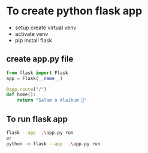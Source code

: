 # To create python flask app

- setup create virtual venv
- activate venv
- pip install flask

## create app.py file

```python
from flask import Flask
app = Flask(__name__)

@app.route("/")
def home():
    return "Salam o Alaikum 🫡"

```

## To run flask app

```bash
flask --app  .\app.py run
or
python -m flask --app  .\app.py run
```
